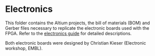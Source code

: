 # Electronics

This folder contains the Altium projects, the bill of materials (BOM) and Gerber files necessary to replicate the electronic boards used with the FPGA. Refer to the [electronics guide](https://github.com/jdeschamps/MicroFPGA/blob/master/tutorials/electronics.md) for detailed descriptions.

Both electronic boards were designed by Christian Kieser (Electronic workshop, EMBL).

